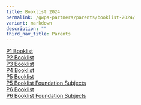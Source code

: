 ```yaml
---
title: Booklist 2024
permalink: /gwps-partners/parents/booklist-2024/
variant: markdown
description: ""
third_nav_title: Parents
---
```

[P1 Booklist](/files/Booklist%202024/P1_BK_LIST_2024.pdf)<br>
[P2 Booklist](/files/Booklist%202024/P2_BK_LIST_2024.pdf)<br>
[P3 Booklist](/files/Booklist%202024/P3_BK_LIST_2024.pdf)<br>
[P4 Booklist](/files/Booklist%202024/P4_BK_LIST_2024.pdf)<br>
[P5 Booklist](/files/Booklist%202024/P5_BK_LIST_2024.pdf)<br>
[P5 Booklist Foundation Subjects](/files/Booklist%202024/P5__FDN__2024.pdf)<br>
[P6 Booklist](/files/Booklist%202024/P6_BK_LIST_2024.pdf)<br>
[P6 Booklist Foundation Subjects](/files/Booklist%202024/P6__FDN__2024.pdf)